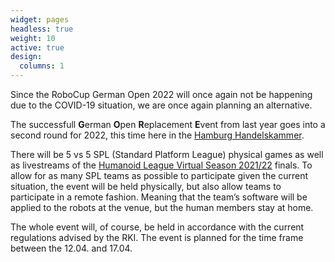 ```yaml
---
widget: pages
headless: true
weight: 10
active: true
design:
  columns: 1
---
```

Since the RoboCup German Open 2022 will once again not be happening due to the COVID-19 situation, we are once again planning an alternative.

The successfull **G**erman **O**pen **R**eplacement **E**vent from last year goes into a second round for 2022, this time here in the [Hamburg Handelskammer](https://www.hk24.de/en/servicemarken/event-management).

There will be 5 vs 5 SPL (Standard Platform League) physical games as well as livestreams of the [Humanoid League Virtual Season 2021/22](https://humanoid.robocup.org/hl-vs2022/humanoid-league-virtual-season-2021-22/) finals.
To allow for as many SPL teams as possible to participate given the current situation, the event will be held physically, but also allow teams to participate in a remote fashion.
Meaning that the team’s software will be applied to the robots at the venue, but the human members stay at home.

The whole event will, of course, be held in accordance with the current regulations advised by the RKI.
The event is planned for the time frame between the 12.04. and 17.04.
